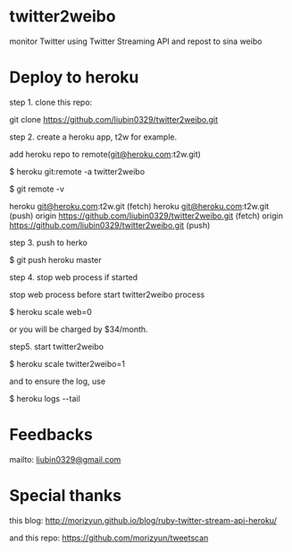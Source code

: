 twitter2weibo
=============

monitor Twitter using Twitter Streaming API and repost to sina weibo 

Deploy to heroku
====

step 1. clone this repo:

git clone https://github.com/liubin0329/twitter2weibo.git


step 2. create a heroku app, t2w for example.

add heroku repo to remote(git@heroku.com:t2w.git)

$ heroku git:remote -a twitter2weibo

$ git remote -v

heroku  git@heroku.com:t2w.git (fetch)
heroku  git@heroku.com:t2w.git (push)
origin  https://github.com/liubin0329/twitter2weibo.git (fetch)
origin  https://github.com/liubin0329/twitter2weibo.git (push)

step 3. push to herko

$ git push heroku master

step 4. stop web process if started

stop web process before start twitter2weibo process

$ heroku scale web=0

or you will be charged by $34/month.

step5. start twitter2weibo

$ heroku scale twitter2weibo=1

and to ensure the log, use

$ heroku logs --tail

Feedbacks
====

mailto: liubin0329@gmail.com

Special thanks
====
this blog:
http://morizyun.github.io/blog/ruby-twitter-stream-api-heroku/

and this repo:
https://github.com/morizyun/tweetscan
